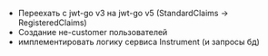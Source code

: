 - Переехать с jwt-go v3 на jwt-go v5 (StandardClaims -> RegisteredClaims)
- Создание не-customer пользователей
- имплементировать логику сервиса Instrument (и запросы бд)